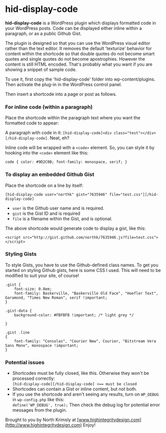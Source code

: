 hid-display-code
================

**hid-display-code** is a WordPress plugin which displays formatted code in your WordPress posts. Code can be displayed either inline within a paragraph, or as a public Github Gist. 

The plugin is designed so that you can use the WordPress visual editor rather than the text editor. It removes the default 'texturize' behavior for content within the shortcode so that double quotes do not become smart quotes and single quotes do not become apostrophies. However the content is still HTML encoded. That's probably what you want if you are showing a snippet of sample code.

To use it, first copy the 'hid-display-code' folder into wp-content/plugins. Then activate the plug-in in the WordPress control panel.

Then insert a shortcode into a page or post as follows.

### For inline code (within a paragraph) ###
Place the shortcode within the paragraph text where you want the formatted code to appear:

A paragraph with code in it: `[hid-display-code]<div class="test"></div>[/hid-display-code]`. Neat, eh?

Inline code will be wrapped with a `<code>` element. So, you can style it by hooking into the `<code>` element like this:

`code {
    color: #9D2C0B;
    font-family: monospace, serif;
}`

### To display an embedded Github Gist ###

Place the shortcode on a line by itself:

`[hid-display-code user="northk" gist="7635946" file="test.css"][/hid-display-code]`

* `user` is the Github user name and is required.  
* `gist` is the Gist ID and is required  
* `file` is a filename within the Gist, and is optional.

The above shortcode would generate code to display a gist, like this:

`<script src="http://gist.github.com/northk/7635946.js?file=test.css"></script>`

### Styling Gists ###

To style Gists, you have to use the Github-defined class names. To get you started on styling Github gists, here is some CSS I used. This will need to be modified to suit your site, of course!

```
.gist {
    font-size: 0.8em;
    font-family: Baskerville, "Baskerville Old Face", "Hoefler Text", Garamond, "Times New Roman", serif !important;
}

.gist-data {
    background-color: #FBFBFB !important; /* light grey */  

}

.gist .line
{
    font-family: "Consolas", "Courier New", Courier, "Bitstream Vera Sans Mono", monospace !important;
}       
```

### Potential issues ###
* Shortcodes must be fully closed, like this. Otherwise they won't be processed correctly:  
`[hid-display-code][/hid-display-code] <== must be closed`
* Shortcodes can contain a Gist or inline content, but not both.
* If you use the shortcode and aren't seeing any results, turn on `WP_DEBUG` in `wp-config.php` like this:  
`define('WP_DEBUG', true);` Then check the debug log for potential error messages from the plugin.

Brought to you by North Krimsly at [www.highintegritydesign.com](http://www.highintegritydesign.com) Enjoy!

